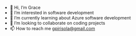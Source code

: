 - 👋 Hi, I’m Grace 
- 👀 I’m interested in software development
- 🌱 I’m currently learning about Azure software development
- 💞️ I’m looking to collaborate on coding projects
- 📫 How to reach me gpirisola@gmail.com

<!---
GraceP38/GraceP38 is a ✨ special ✨ repository because its `README.md` (this file) appears on your GitHub profile.
You can click the Preview link to take a look at your changes.
--->
